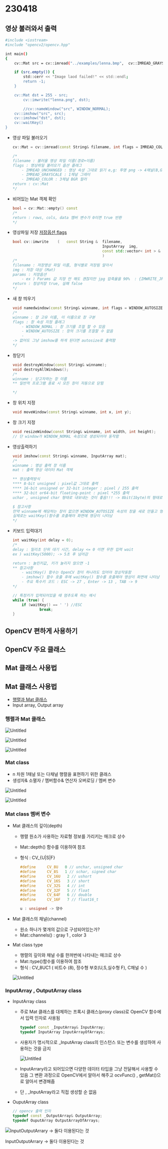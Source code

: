 # 230418 
## 영상 불러와서 출력

```bash
#include <iostream>
#include "opencv2/opencv.hpp"

int main()
{
    cv::Mat src = cv::imread("../examples/lenna.bmp",  cv::IMREAD_GRAYSCALE); 

    if (src.empty()) {
        std::cerr << "Image laod failed!" << std::endl;
        return -1;
    }

    cv::Mat dst = 255 - src;
		cv::imwrite("lenna.png", dst);

		//cv::nameWindow("src", WINDOW_NORMAL);
    cv::imshow("src", src);
    cv::imshow("dst", dst);
    cv::waitKey()
}
```

- 영상 파일 불러오기
    
    ```cpp
    cv::Mat = cv::imread(const String& filename, int flags = IMREAD_COLOR);
    
    /*
    filename : 불러올 영상 파일 이름(경로+이름)
    flags : 영상파일 불러오기 옵션 플래그
    	- IMREAD_UNCHANGED : 영상 속성 그대로 읽기 e,g: 투명 png -> 4채널(B,G,R,alph)
    	- IMREAD_GRAYSCALE : 1채널 그레이
    	- IMREAD_COLOR : 3채널 BGR 컬러
    return : cv::Mat
    */
    ```
    
- 비어있는 Mat 객체 확인
    
    ```cpp
    bool = cv::Mat::empty() const
    /*
    return : rows, cols, data 멤버 변수가 0이면 true 반환
    */
    ```
    
- 영상파일 저장 [저장옵션 flags](https://docs.opencv.org/4.5.5/d8/d6a/group__imgcodecs__flags.html#ga292d81be8d76901bff7988d18d2b42ac)
    
    ```cpp
    bool cv::imwrite	(	const String & 	filename,
    										InputArray 	img,
    										const std::vector< int > & 	params = std::vector< int >() 
    										)
    /*
    filename : 저장영상 파일 이름, 형식별로 저장됨 알아서
    img : 저장 대상 (Mat) 
    params : 저장옵션 
    	- ex ) Params 값 지정 안 해도 괜찮지만 jpg 압축율을 90%  : {IMWRITE_JPEG_QUALITY,90}
    return : 정상저장 true, 실패 false
    */
    ```
    

- 새 창 띄우기
    
    ```cpp
    void namedwindow(const String& winname, int flags = WINDOW_AUTOSIZE);
    /*
    winname : 창 고유 이름, 이 이름으로 창 구분
    flags : 창 속성 지정 플래그
    	- WINDOW_NOMAL : 창 크기를 조절 할 수 있음
    	- WINDOW_AUTOSIZE : 창의 크기를 조절할 수 없음
    	-
    -> 없어도 그냥 imshow를 하게 된다면 autosize로 출력함  
    */
    ```
    
- 창닫기
    
    ```cpp
    void destroyWindow(const String& winname);
    void destroyAllWindows();
    /*
    winname : 닫고자하는 창 이름
    ** 일반적 프로그램 종료 시 모든 창이 자동으로 닫힘
    
    */
    ```
    
- 창 위치 지정
    
    ```cpp
    void moveWindow(const String& winname, int x, int y);
    ```
    
- 창 크기 지정
    
    ```cpp
    void resizeWindow(const String& winname, int width, int height);
    // 단 window가 WINDOW_NOMAL 속성으로 생성되어야 동작함 
    ```
    

- 영상출력하기
    
    ```cpp
    void imshow(const String& winname, InputArray mat);
    /*
    winname : 영상 출력 창 이름
    mat : 출력 영상 데이터 Mat 객체
    
    ** 영상출력방식
    **** 8-bit unsigned : pixel값 그대로 출력
    **** 16-bit unsigned or 32-bit integer : pixel / 255 출력
    **** 32-bit or64-bit floating-point : pixel *255 출력
    uchar , unsigned char 형태로 내보내는 것이 좋음!!! -> 8bit(1byte)의 형태로
    
    $ 참고사항
    만약 winname에 해당하는 창이 없으면 WINDOW_AUTOSIZE 속성의 창을 새로 만들고 영상을 출력
    실제로는 waitKey()함수를 호출해야 화면에 영상이 나타남
    */
    
    ```
    
- 키보드 입력대기
    
    ```cpp
    int waitKey(int delay = 0);
    /* 
    delay : 밀리초 단위 대기 시간, delay <= 0 이면 무한 입력 wait
    ex ) waitKey(5000); -> 5초 후 넘어감
    
    return : 눌린키값, 키가 눌리지 않으면 -1
    ** 참고사항
    	- waitKey() 함수는 OpenCV 창이 하나라도 있어야 정상작동함
    	- imshow() 함수 호출 후에 waitKey() 함수를 호출해야 영상이 화면에 나타남
    	- 주요 특수키 코드 : ESC -> 27 , Enter -> 13 , TAB -> 9
    */
    
    // 특정키가 입력되어있을 때 멈추도록 하는 예시
    while (true) {
    	if (waitKey() == ' ') //ESC
    			break;
    }
    ```
    

## OpenCV 편하게 사용하기

## OpenCV 주요 클래스

## Mat 클래스 사용법
## Mat 클래스 사용법

- [행렬과 Mat 클래스](https://www.notion.so/230418-e9cda30f0de54627ac6feb27288c73b8)
- Input array, Output array

### **행렬과 Mat 클래스**

![Untitled](https://s3-us-west-2.amazonaws.com/secure.notion-static.com/a5790731-925f-47a9-9e4f-d407739192a0/Untitled.png)

![Untitled](https://s3-us-west-2.amazonaws.com/secure.notion-static.com/43dd1c75-6bff-4ad8-b70f-06543d55c24b/Untitled.png)

![Untitled](https://s3-us-west-2.amazonaws.com/secure.notion-static.com/31bd402d-3434-4e1c-bddb-707595260ffe/Untitled.png)

### Mat class

- n 차원 1채널 또는 다채널 행렬을 표현하기 위한 클래스
- 생성자& 소멸자 / 멤버함수& 연산자 오버로딩 / 멤버 변수

![Untitled](https://s3-us-west-2.amazonaws.com/secure.notion-static.com/662a4908-5e3a-430a-a6b5-339f1bca5e2a/Untitled.png)

![Untitled](https://s3-us-west-2.amazonaws.com/secure.notion-static.com/9e3f4d39-5072-4f16-aff0-a9929367f1dc/Untitled.png)

### Mat class 멤버 변수

- Mat 클래스의 깊이(depth)
    - 행렬 원소가 사용하는 자료형 정보를 가리키는 매크로 상수
    - Mat::depth() 함수를 이용하여 참조
    - 형식 : CV_<bit-depth>{U|S|F}
        
        ```cpp
        #define 	CV_8U   0 // unchar, unsigned char
        #define 	CV_8S   1 // schar, signed char
        #define 	CV_16U   2 // ushort
        #define 	CV_16S   3 // short
        #define 	CV_32S   4 // int
        #define 	CV_32F   5 // float
        #define 	CV_64F   6 // double
        #define 	CV_16F   7 // float16_t
        
        u : unsigned -> 양수 
        ```
        
- Mat 클래스의 채널(channel)
    - 원소 하나가 몇개의 값으로 구성되어있는가?
    - Mat::channels() : gray 1 , color 3
- Mat class type
    - 행렬의 깊이와 채널 수를 한꺼번에 나타내는 매크로 상수
    - Mat::type()함수를 이용하여 참조
    - 형식 : CV_8UC1 ( 비트수 (8), 정수형 부호(U,S,실수형 F), C채널 수 )
    
    ![Untitled](https://s3-us-west-2.amazonaws.com/secure.notion-static.com/618d77f6-b50f-47cc-a22d-f4017557e985/Untitled.png)
    

### InputArray , OutputArray class

- InputArray class
    - 주로 Mat 클래스를 대체하는 프록시 클래스(proxy class)로 OpenCV 함수에서 입력 인자로 사용됨
        
        ```cpp
        typedef const _InputArray& InputArray;
        typedef InputArray InputArrayOfArrays;
        ```
        
    - 사용자가 명시적으로 _InputArray class의 인스턴스 또는 변수를 생성하여 사용하는 것을 금지
        
        ![Untitled](https://s3-us-west-2.amazonaws.com/secure.notion-static.com/5fc5c9a2-4167-4c13-ba37-7448cc7cb67f/Untitled.png)
        
    - InputArrary라고 되어있으면 다양한 데이터 타입을 그냥 전달해서 사용할 수 있음 그 변환 과정으로 OpenCV에서 알아서 해주고 ocvFunc() , getMat()으로 알아서 변경해줌
    - 단 , _InputArray라고 직접 생성할 순 없음
- OuputArray class
    
    ```cpp
    // opencv 출력 인자
    typedef const _OutputArray& OutputArray;
    typedef OuputArray OutputArrayOfArrays;
    ```
    

![InputOutputArrary → 둘다 이용된다는 것 ](https://s3-us-west-2.amazonaws.com/secure.notion-static.com/140de524-51cb-42d5-98a0-df1448a6f7c1/Untitled.png)

InputOutputArrary → 둘다 이용된다는 것
